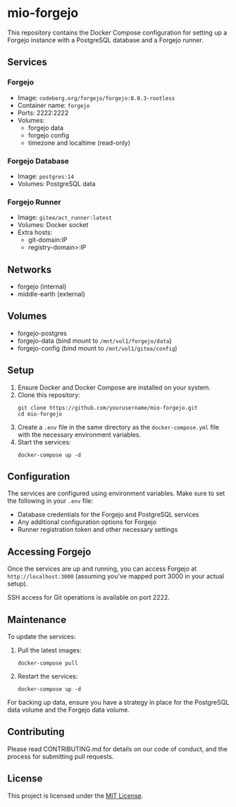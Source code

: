 # mio-forgejo

This repository contains the Docker Compose configuration for setting up a Forgejo instance with a PostgreSQL database and a Forgejo runner.

## Services

### Forgejo

- Image: `codeberg.org/forgejo/forgejo:8.0.3-rootless`
- Container name: `forgejo`
- Ports: 2222:2222
- Volumes:
  - forgejo data
  - forgejo config
  - timezone and localtime (read-only)

### Forgejo Database

- Image: `postgres:14`
- Volumes: PostgreSQL data

### Forgejo Runner

- Image: `gitea/act_runner:latest`
- Volumes: Docker socket
- Extra hosts:
  - git-domain:IP
  - registry-domain>:IP

## Networks

- forgejo (internal)
- middle-earth (external)

## Volumes

- forgejo-postgres
- forgejo-data (bind mount to `/mnt/vol1/forgejo/data`)
- forgejo-config (bind mount to `/mnt/vol1/gitea/config`)

## Setup

1. Ensure Docker and Docker Compose are installed on your system.
2. Clone this repository:
   ```
   git clone https://github.com/yourusername/mio-forgejo.git
   cd mio-forgejo
   ```
3. Create a `.env` file in the same directory as the `docker-compose.yml` file with the necessary environment variables.
4. Start the services:
   ```
   docker-compose up -d
   ```

## Configuration

The services are configured using environment variables. Make sure to set the following in your `.env` file:

- Database credentials for the Forgejo and PostgreSQL services
- Any additional configuration options for Forgejo
- Runner registration token and other necessary settings

## Accessing Forgejo

Once the services are up and running, you can access Forgejo at `http://localhost:3000` (assuming you've mapped port 3000 in your actual setup).

SSH access for Git operations is available on port 2222.

## Maintenance

To update the services:

1. Pull the latest images:
   ```
   docker-compose pull
   ```
2. Restart the services:
   ```
   docker-compose up -d
   ```

For backing up data, ensure you have a strategy in place for the PostgreSQL data volume and the Forgejo data volume.

## Contributing

Please read CONTRIBUTING.md for details on our code of conduct, and the process for submitting pull requests.

## License

This project is licensed under the [MIT License](LICENSE).
